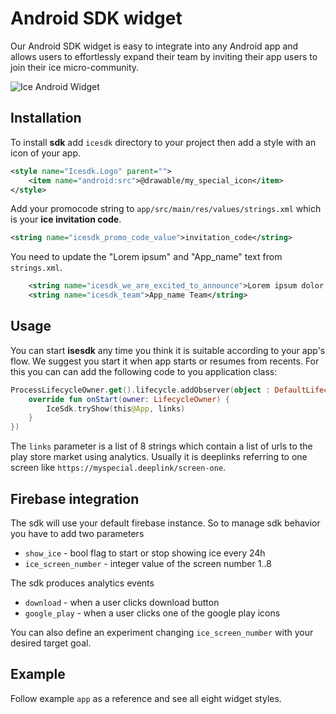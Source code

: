# Android SDK widget
Our Android SDK widget is easy to integrate into any Android app and allows users to effortlessly expand their team by inviting their app users to join their ice micro-community.


![Ice Android Widget](https://media2.giphy.com/media/v1.Y2lkPTc5MGI3NjExNjZmZGMwYjNmMDZhYWJlNWZmOWJjY2FkMmM5NjM0NjhmZjVjNjEwNiZlcD12MV9pbnRlcm5hbF9naWZzX2dpZklkJmN0PWc/zN0rgUMX7QQFeImsmJ/giphy.gif)

## Installation

To install **sdk** add `icesdk` directory to your project then add a style with an icon of your app.

```xml
<style name="Icesdk.Logo" parent="">
    <item name="android:src">@drawable/my_special_icon</item>
</style>
```

Add your promocode string to `app/src/main/res/values/strings.xml` which is your **ice invitation code**.

```xml
<string name="icesdk_promo_code_value">invitation_code</string>
```

You need to update the "Lorem ipsum" and "App_name" text from `strings.xml`.
```xml
    <string name="icesdk_we_are_excited_to_announce">Lorem ipsum dolor sit amet, consectetur adipiscing elit, sed do eiusmod tempor incididunt ut labore et dolore magna aliqua. Ut enim ad minim veniam, quis nostrud exercitation ullamco laboris nisi ut aliquip ex ea commodo consequat.</string>
    <string name="icesdk_team">App_name Team</string>
```

## Usage

You can start **isesdk** any time you think it is suitable according to your app's flow. We suggest you start it when app starts or resumes from recents. For this you can can add the following code to you application class:

```kotlin
ProcessLifecycleOwner.get().lifecycle.addObserver(object : DefaultLifecycleObserver {
    override fun onStart(owner: LifecycleOwner) {
        IceSdk.tryShow(this@App, links)
    }
})
```

The `links` parameter is a list of 8 strings which contain a list of urls to the play store market using analytics. Usually it is deeplinks referring to one screen like `https://myspecial.deeplink/screen-one`.

## Firebase integration

The sdk will use your default firebase instance. So to manage sdk behavior you have to add two parameters

* `show_ice` - bool flag to start or stop showing ice every 24h
* `ice_screen_number` - integer value of the screen number 1..8

The sdk produces analytics events

* `download` - when a user clicks download button
* `google_play` - when a user clicks one of the google play icons

You can also define an experiment changing `ice_screen_number` with your desired target goal.

## Example

Follow example `app` as a reference and see all eight widget styles.

